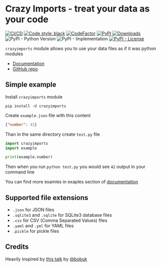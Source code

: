 # Crazy Imports - treat your data as your code

[![CI/CD](https://github.com/mishankov/crazy-imports/workflows/CI/CD/badge.svg)](https://github.com/mishankov/crazy-imports/actions?query=workflow:CI/CD)
[![Code style: black](https://img.shields.io/badge/code%20style-black-black)](https://github.com/mishankov/crazy-imports/actions?query=workflow:CI/CD)
[![CodeFactor](https://www.codefactor.io/repository/github/mishankov/crazy-imports/badge)](https://www.codefactor.io/repository/github/mishankov/crazy-imports)
[![PyPI](https://img.shields.io/pypi/v/crazyimports)](https://pypi.org/project/crazyimports/)
[![Downloads](https://pepy.tech/badge/crazyimports)](https://pepy.tech/project/crazyimports)
![PyPI - Python Version](https://img.shields.io/pypi/pyversions/crazyimports)
![PyPI - Implementation](https://img.shields.io/pypi/implementation/crazyimports)
[![PyPI - License](https://img.shields.io/pypi/l/crazyimports)](https://github.com/mishankov/crazy-imports/blob/main/LICENSE)

`crazyimports` module allows you to use your data files as if it was python modules

- [Documentation](https://mishankov.github.io/crazy-imports/)
- [GitHub repo](https://github.com/mishankov/crazy-imports)

## Simple example

Install `crazyimports` module

`pip install -U crazyimports`

Create `example.json` file with this content

```json
{"number": 42}
```

 Than in the same directory create `test.py` file

```python
import crazyimports
import example

print(example.number)
```

Then when you run `python test.py` you would see `42` output in your command line

You can find more examles in exaples section of [documentation](https://mishankov.github.io/crazy-imports/)

## Supported file extensions

- `.json` for JSON files
- `.sqlite3` and `.sqlite` for SQLite3 database files
- `.csv` for CSV (Comma Separated Values) files
- `.yaml` and `.yml` for YAML files
- `.pickle` for pickle files

## Credits

Heavily inspired by [this talk](https://youtu.be/CWZVNgStgbI) by [@bobuk](https://github.com/bobuk)
